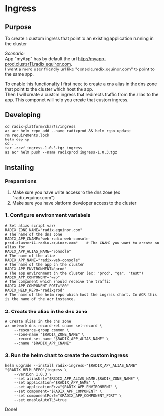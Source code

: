 # Ingress

## Purpose

To create a custom ingress that point to an existing application running in the cluster.  

_Scenario:_  
App "myApp" has by default the url http://myapp-prod.cluster11.radix.equinor.com.  
I want a more user friendly url like "console.radix.equinor.com" to point to the same app.  

To enable this functionality I first need to create a dns alias in the dns zone that point to the cluster which host the app.  
Then I will create a custom ingress that redirects traffic from the alias to the app. This componet will help you create that custom ingress.

## Developing

```
cd radix-platform/charts/ingress
az acr helm repo add --name radixprod && helm repo update
rm requirements.lock
helm dep up
cd ..
tar -zcvf ingress-1.0.3.tgz ingress
az acr helm push --name radixprod ingress-1.0.3.tgz
```

## Installing

### Preparations

1. Make sure you have write access to the dns zone (ex "radix.equinor.com")
2. Make sure you have platform developer access to the cluster

### 1. Configure environment variabels

```
# Set alias script vars
RADIX_ZONE_NAME="radix.equinor.com"                                         # The name of the dns zone
RADIX_APP_CNAME="web-radix-web-console-prod.cluster11.radix.equinor.com"    # The CNAME you want to create an alias for
RADIX_APP_ALIAS_NAME="console"                                              # The name of the alias
RADIX_APP_NAME="radix-web-console"                                          # The name of the app in the cluster
RADIX_APP_ENVIRONMENT="prod"                                                # The app environment in the cluster (ex: "prod", "qa", "test")
RADIX_APP_COMPONENT="web"                                                   # The component which should receive the traffic
RADIX_APP_COMPONENT_PORT="80"
RADIX_HELM_REPO="radixprod"                                                 # The name of the helm repo which host the ingress chart. In ACR this is the name of the acr instance.
```


### 2. Create the alias in the dns zone

```
# Create alias in the dns zone
az network dns record-set cname set-record \
    --resource-group common \
    --zone-name "$RADIX_ZONE_NAME" \
    --record-set-name "$RADIX_APP_ALIAS_NAME" \
    --cname "$RADIX_APP_CNAME"
```

### 3. Run the helm chart to create the custom ingress

```
helm upgrade --install radix-ingress-"$RADIX_APP_ALIAS_NAME" "$RADIX_HELM_REPO"/ingress \
    --version 1.0.3 \
    --set aliasUrl="$RADIX_APP_ALIAS_NAME.$RADIX_ZONE_NAME" \
    --set application="$RADIX_APP_NAME" \
    --set applicationEnv="$RADIX_APP_ENVIRONMENT" \
    --set component="$RADIX_APP_COMPONENT" \
    --set componentPort="$RADIX_APP_COMPONENT_PORT" \
    --set enableAutoTLS=true

```

Done!